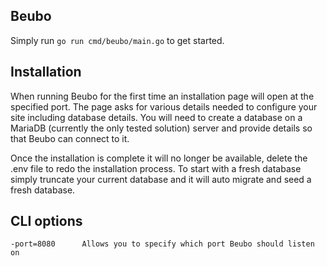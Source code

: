 ## Beubo

Simply run `go run cmd/beubo/main.go` to get started.

## Installation

When running Beubo for the first time an installation page will open at the specified port. The 
page asks for various details needed to configure your site including database details. You will 
need to create a database on a MariaDB (currently the only tested solution) server and provide details
so that Beubo can connect to it.

Once the installation is complete it will no longer be available, delete the .env file to redo the 
installation process. To start with a fresh database simply truncate your current database and it will 
auto migrate and seed a fresh database.

## CLI options

```
-port=8080      Allows you to specify which port Beubo should listen on

```
